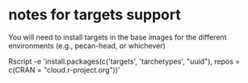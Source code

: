 # notes for targets support
You will need to install targets in the base images for the different environments (e.g., pecan-head, or whichever)


Rscript -e 'install.packages(c('targets', 'tarchetypes', "uuid"), repos = c(CRAN = "cloud.r-project.org"))'